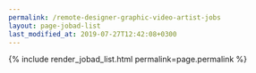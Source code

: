 ```yaml
---
permalink: /remote-designer-graphic-video-artist-jobs
layout: page-jobad-list
last_modified_at: 2019-07-27T12:42:08+0300
---
```

{% include render_jobad_list.html permalink=page.permalink %}
